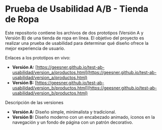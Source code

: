 # Prueba de Usabilidad A/B - Tienda de Ropa

Este repositorio contiene los archivos de dos prototipos (Versión A y Versión B) de una tienda de ropa en línea. El objetivo del proyecto es realizar una prueba de usabilidad para determinar qué diseño ofrece la mejor experiencia de usuario.

Enlaces a los prototipos en vivo:
* **Versión A:** [https://geesner.github.io/test-ab-usabilidad/version_a/productos.html](https://geesner.github.io/test-ab-usabilidad/version_a/productos.html)
* **Versión B:** [https://geesner.github.io/test-ab-usabilidad/version_b/productos.html](https://geesner.github.io/test-ab-usabilidad/version_b/productos.html)

Descripción de las versiones
* **Versión A:** Diseño simple, minimalista y tradicional.
* **Versión B:** Diseño moderno con un encabezado animado, íconos en la navegación y un fondo de página con un patrón decorativo.

